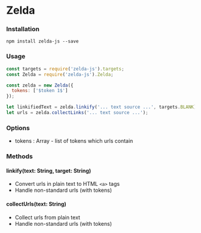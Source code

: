 # Zelda

### Installation
```shell
npm install zelda-js --save
```

### Usage
```javascript
const targets = require('zelda-js').targets;
const Zelda = require('zelda-js').Zelda;

const zelda = new Zelda({
  tokens: ['$token 1$']
});

let linkifiedText = zelda.linkify('... text source ...', targets.BLANK);
let urls = zelda.collectLinks('... text source ...');
```
### Options
- tokens : Array - list of tokens which urls contain
### Methods
#### linkify(text: String, target: String)
- Convert urls in plain text to HTML ```<a>``` tags
- Handle non-standard urls (with tokens)

#### collectUrls(text: String)
- Collect urls from plain text
- Handle non-standard urls (with tokens)